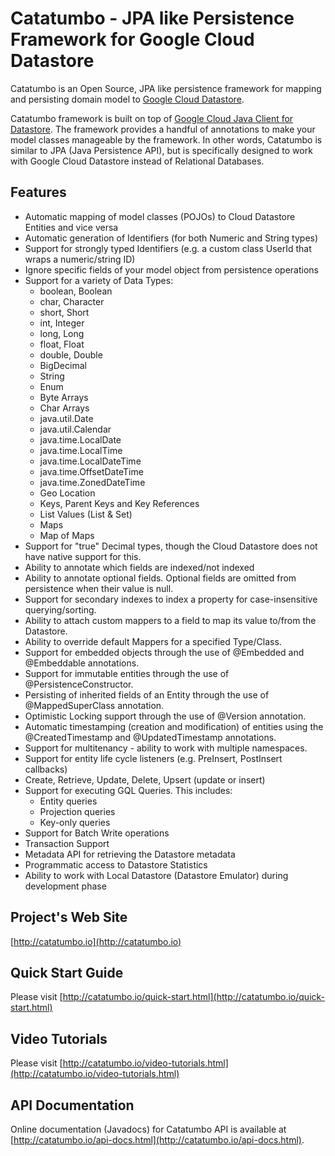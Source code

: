 Catatumbo - JPA like Persistence Framework for Google Cloud Datastore
===================================================================== 
Catatumbo is an Open Source, JPA like persistence framework for mapping and persisting domain model to 
[Google Cloud Datastore](https://cloud.google.com/datastore/). 

Catatumbo framework is built on top of 
[Google Cloud Java Client for Datastore](https://github.com/GoogleCloudPlatform/google-cloud-java/tree/master/google-cloud-datastore). 
The framework provides a handful of annotations to make your model classes manageable by the framework. In other words, 
Catatumbo is similar to JPA (Java Persistence API), but is specifically designed to work with Google Cloud Datastore 
instead of Relational Databases.  

Features
--------
* Automatic mapping of model classes (POJOs) to Cloud Datastore Entities and vice versa
* Automatic generation of Identifiers (for both Numeric and String types)  
* Support for strongly typed Identifiers (e.g. a custom class UserId that wraps a numeric/string ID) 
* Ignore specific fields of your model object from persistence operations 
* Support for a variety of Data Types: 
	* boolean, Boolean 
	* char, Character 
	* short, Short 
	* int, Integer 
	* long, Long 
	* float, Float 
	* double, Double 
	* BigDecimal 
	* String 
	* Enum 
	* Byte Arrays 
	* Char Arrays 
	* java.util.Date 
	* java.util.Calendar 
	* java.time.LocalDate 
	* java.time.LocalTime 
	* java.time.LocalDateTime 
	* java.time.OffsetDateTime 
	* java.time.ZonedDateTime  
	* Geo Location 
	* Keys, Parent Keys and Key References
	* List Values (List & Set) 
	* Maps 
	* Map of Maps 
* Support for "true" Decimal types, though the Cloud Datastore does not have native support for this. 
* Ability to annotate which fields are indexed/not indexed 
* Ability to annotate optional fields. Optional fields are omitted from persistence when their value is null. 
* Support for secondary indexes to index a property for case-insensitive querying/sorting. 
* Ability to attach custom mappers to a field to map its value to/from the Datastore. 
* Ability to override default Mappers for a specified Type/Class. 
* Support for embedded objects through the use of @Embedded and @Embeddable annotations.
* Support for immutable entities through the use of @PersistenceConstructor.
* Persisting of inherited fields of an Entity through the use of @MappedSuperClass annotation. 
* Optimistic Locking support through the use of @Version annotation. 
* Automatic timestamping (creation and modification) of entities using the @CreatedTimestamp and @UpdatedTimestamp annotations. 
* Support for multitenancy - ability to work with multiple namespaces. 
* Support for entity life cycle listeners (e.g. PreInsert, PostInsert callbacks) 
* Create, Retrieve, Update, Delete, Upsert (update or insert)  
* Support for executing GQL Queries. This includes:  
	* Entity queries 
	* Projection queries 
	* Key-only queries 
* Support for Batch Write operations 
* Transaction Support 
* Metadata API for retrieving the Datastore metadata 
* Programmatic access to Datastore Statistics 
* Ability to work with Local Datastore (Datastore Emulator) during development phase   

Project's Web Site
------------------
[http://catatumbo.io](http://catatumbo.io) 

Quick Start Guide
----------------- 
Please visit [http://catatumbo.io/quick-start.html](http://catatumbo.io/quick-start.html)

Video Tutorials
--------------- 
Please visit [http://catatumbo.io/video-tutorials.html](http://catatumbo.io/video-tutorials.html)

API Documentation
----------------- 
Online documentation (Javadocs) for Catatumbo API is available at [http://catatumbo.io/api-docs.html](http://catatumbo.io/api-docs.html). 